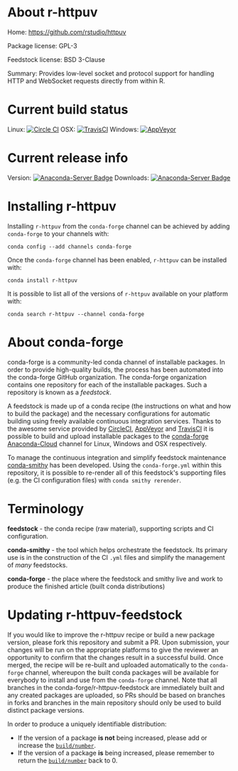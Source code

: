 About r-httpuv
==============

Home: https://github.com/rstudio/httpuv

Package license: GPL-3

Feedstock license: BSD 3-Clause

Summary: Provides low-level socket and protocol support for handling HTTP and WebSocket requests directly from within R.



Current build status
====================

Linux: [![Circle CI](https://circleci.com/gh/conda-forge/r-httpuv-feedstock.svg?style=shield)](https://circleci.com/gh/conda-forge/r-httpuv-feedstock)
OSX: [![TravisCI](https://travis-ci.org/conda-forge/r-httpuv-feedstock.svg?branch=master)](https://travis-ci.org/conda-forge/r-httpuv-feedstock)
Windows: [![AppVeyor](https://ci.appveyor.com/api/projects/status/github/conda-forge/r-httpuv-feedstock?svg=True)](https://ci.appveyor.com/project/conda-forge/r-httpuv-feedstock/branch/master)

Current release info
====================
Version: [![Anaconda-Server Badge](https://anaconda.org/conda-forge/r-httpuv/badges/version.svg)](https://anaconda.org/conda-forge/r-httpuv)
Downloads: [![Anaconda-Server Badge](https://anaconda.org/conda-forge/r-httpuv/badges/downloads.svg)](https://anaconda.org/conda-forge/r-httpuv)

Installing r-httpuv
===================

Installing `r-httpuv` from the `conda-forge` channel can be achieved by adding `conda-forge` to your channels with:

```
conda config --add channels conda-forge
```

Once the `conda-forge` channel has been enabled, `r-httpuv` can be installed with:

```
conda install r-httpuv
```

It is possible to list all of the versions of `r-httpuv` available on your platform with:

```
conda search r-httpuv --channel conda-forge
```


About conda-forge
=================

conda-forge is a community-led conda channel of installable packages.
In order to provide high-quality builds, the process has been automated into the
conda-forge GitHub organization. The conda-forge organization contains one repository
for each of the installable packages. Such a repository is known as a *feedstock*.

A feedstock is made up of a conda recipe (the instructions on what and how to build
the package) and the necessary configurations for automatic building using freely
available continuous integration services. Thanks to the awesome service provided by
[CircleCI](https://circleci.com/), [AppVeyor](http://www.appveyor.com/)
and [TravisCI](https://travis-ci.org/) it is possible to build and upload installable
packages to the [conda-forge](https://anaconda.org/conda-forge)
[Anaconda-Cloud](http://docs.anaconda.org/) channel for Linux, Windows and OSX respectively.

To manage the continuous integration and simplify feedstock maintenance
[conda-smithy](http://github.com/conda-forge/conda-smithy) has been developed.
Using the ``conda-forge.yml`` within this repository, it is possible to re-render all of
this feedstock's supporting files (e.g. the CI configuration files) with ``conda smithy rerender``.


Terminology
===========

**feedstock** - the conda recipe (raw material), supporting scripts and CI configuration.

**conda-smithy** - the tool which helps orchestrate the feedstock.
                   Its primary use is in the construction of the CI ``.yml`` files
                   and simplify the management of *many* feedstocks.

**conda-forge** - the place where the feedstock and smithy live and work to
                  produce the finished article (built conda distributions)


Updating r-httpuv-feedstock
===========================

If you would like to improve the r-httpuv recipe or build a new
package version, please fork this repository and submit a PR. Upon submission,
your changes will be run on the appropriate platforms to give the reviewer an
opportunity to confirm that the changes result in a successful build. Once
merged, the recipe will be re-built and uploaded automatically to the
`conda-forge` channel, whereupon the built conda packages will be available for
everybody to install and use from the `conda-forge` channel.
Note that all branches in the conda-forge/r-httpuv-feedstock are
immediately built and any created packages are uploaded, so PRs should be based
on branches in forks and branches in the main repository should only be used to
build distinct package versions.

In order to produce a uniquely identifiable distribution:
 * If the version of a package **is not** being increased, please add or increase
   the [``build/number``](http://conda.pydata.org/docs/building/meta-yaml.html#build-number-and-string).
 * If the version of a package **is** being increased, please remember to return
   the [``build/number``](http://conda.pydata.org/docs/building/meta-yaml.html#build-number-and-string)
   back to 0.
